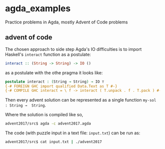 

# agda_examples

Practice problems in Agda, mostly Advent of Code problems 

## advent of code

The chosen approach to side step Agda's IO difficulties is to import Haskell's `interact` function as a postulate:

```haskell
interact :: (String -> String) -> IO ()
```

as a postulate with the othe pragma it looks like: 

```agda
postulate interact : (String → String) → IO ⊤
{-# FOREIGN GHC import qualified Data.Text as T #-}
{-# COMPILE GHC interact = \ f -> interact ( T.unpack . f . T.pack ) #-}
```
 
Then every advent solution can be represented as a single function `my-sol : String →  String`.

Where the solution is compiled like so,

```bash
advent2017/src$ agda -c advent2017.agda
```

The code (with puzzle input in a text file: `input.txt`) can be run as:

```bash
advent2017/src$ cat input.txt | ./advent2017
```

